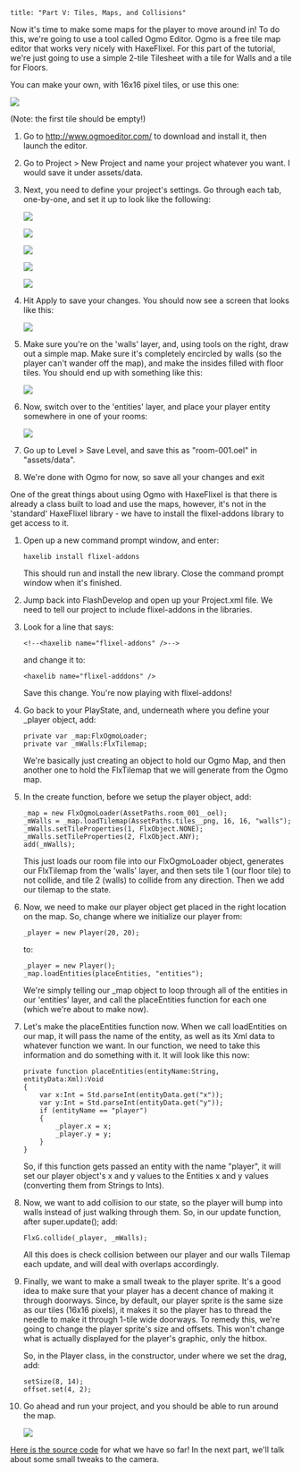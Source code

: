 ```
title: "Part V: Tiles, Maps, and Collisions"
```

<p>Now it's time to make some maps for the player to move around in! To do this, we're going to use a tool called Ogmo Editor. Ogmo is a free tile map editor that works very nicely with HaxeFlixel. For this part of the tutorial, we're just going to use a simple 2-tile Tilesheet with a tile for Walls and a tile for Floors.</p>

<p>You can make your own, with 16x16 pixel tiles, or use this one:</p>
<p><a href="https://raw.githubusercontent.com/SeiferTim/HaxeFlixel-Tutorial/Part-V/assets/images/tiles.png"><img src="https://raw.githubusercontent.com/SeiferTim/HaxeFlixel-Tutorial/Part-V/assets/images/tiles.png" /></a></p>
<p>(Note: the first tile should be empty!)</p>

<ol>
	<li>
		<p>Go to <a href="http://www.ogmoeditor.com/">http://www.ogmoeditor.com/</a> to download and install it, then launch the editor.</p>
	</li>
	<li>
		<p>Go to Project > New Project and name your project whatever you want. I would save it under assets/data.</p>
	</li>
	<li>
		<p>Next, you need to define your project's settings. Go through each tab, one-by-one, and set it up to look like the following:</p>
		<p><img src="/images/tutorial/0007.png" /></p>
		<p><img src="/images/tutorial/0008.png" /></p>
		<p><img src="/images/tutorial/0008b.png" /></p>
		<p><img src="/images/tutorial/0009.png" /></p>
		<p><img src="/images/tutorial/0010.png" /></p>
	</li>
	<li>
		<p>Hit Apply to save your changes. You should now see a screen that looks like this:</p>
		<p><img src="/images/tutorial/0011.png" /></p>
	</li>
	<li>
		<p>Make sure you're on the 'walls' layer, and, using tools on the right, draw out a simple map. Make sure it's completely encircled by walls (so the player can't wander off the map), and make the insides filled with floor tiles. You should end up with something like this:</p>
		<p><img src="/images/tutorial/0012.png" /></p>
	</li>
	<li>
		<p>Now, switch over to the 'entities' layer, and place your player entity somewhere in one of your rooms:</p>
		<p><img src="/images/tutorial/0013.png" /></p>
	</li>
	<li>
		<p>Go up to Level > Save Level, and save this as "room-001.oel" in "assets/data".</p>
	</li>
	<li>
		<p>We're done with Ogmo for now, so save all your changes and exit</p>
	</li>
</ol>

<p>One of the great things about using Ogmo with HaxeFlixel is that there is already a class built to load and use the maps, however, it's not in the 'standard' HaxeFlixel library - we have to install the flixel-addons library to get access to it.</p>

<ol>
	<li>
		<p>Open up a new command prompt window, and enter:</p>
		<p><pre><code class="bash">haxelib install flixel-addons</code></pre></p>
		<p>This should run and install the new library. Close the command prompt window when it's finished.</p>
	</li>
	<li>
		<p>Jump back into FlashDevelop and open up your Project.xml file. We need to tell our project to include flixel-addons in the libraries.</p>
	</li>
	<li>
		<p>Look for a line that says:</p>
		<p><pre><code class="xml">&lt;!--&lt;haxelib name="flixel-addons" /&gt;--&gt;</code></pre></p>
		<p>and change it to:</p>
		<p><pre><code class="xml">&lt;haxelib name="flixel-adddons" /&gt;</code></pre></p>
		<p>Save this change. You're now playing with flixel-addons!</p>
	</li>
	<li>
		<p>Go back to your PlayState, and,  underneath where you define your _player object, add:</p>
		<p><pre><code class="haxe">private var _map:FlxOgmoLoader;
private var _mWalls:FlxTilemap;</code></pre></p>
		<p>We're basically just creating an object to hold our Ogmo Map, and then another one to hold the FlxTilemap that we will generate from the Ogmo map.</p>
	</li>
	<li>
		<p>In the create function, before we setup the player object, add:</p>
		<p><pre><code class="haxe">_map = new FlxOgmoLoader(AssetPaths.room_001__oel);
_mWalls = _map.loadTilemap(AssetPaths.tiles__png, 16, 16, "walls");
_mWalls.setTileProperties(1, FlxObject.NONE);
_mWalls.setTileProperties(2, FlxObject.ANY);
add(_mWalls);</code></pre></p>
		<p>This just loads our room file into our FlxOgmoLoader object, generates our FlxTilemap from the 'walls' layer, and then sets tile 1 (our floor tile) to not collide, and tile 2 (walls) to collide from any direction. Then we add our tilemap to the state.</p>
	</li>
	<li>
		<p>Now, we need to make our player object get placed in the right location on the map. So, change where we initialize our player from:</p>
		<p><pre><code class="haxe">_player = new Player(20, 20);</code></pre></p>
		<p>to:</p>
		<p><pre><code class="haxe">_player = new Player();
_map.loadEntities(placeEntities, "entities");</code></pre></p>
		<p>We're simply telling our _map object to loop through all of the entities in our 'entities' layer, and call the placeEntities function for each one (which we're about to make now).</p>
	</li>
	<li>
		<p>Let's make the placeEntities function now. When we call loadEntities on our map, it will pass the name of the entity, as well as its Xml data to whatever function we want. In our function, we need to take this information and do something with it. It will look like this now:</p>
		<p><pre><code class="haxe">private function placeEntities(entityName:String, entityData:Xml):Void
{
	var x:Int = Std.parseInt(entityData.get("x"));
	var y:Int = Std.parseInt(entityData.get("y"));
	if (entityName == "player")
	{
		_player.x = x;
		_player.y = y;	
	}
}</code></pre></p>
		<p>So, if this function gets passed an entity with the name "player", it will set our player object's x and y values to the Entities x and y values (converting them from Strings to Ints).</p>
	</li>
	<li>
		<p>Now, we want to add collision to our state, so the player will bump into walls instead of just walking through them. So, in our update function, after super.update(); add:</p>
		<p><pre><code class="haxe">FlxG.collide(_player, _mWalls);</code></pre></p>
		<p>All this does is check collision between our player and our walls Tilemap each update, and will deal with overlaps accordingly.</p>
	</li>
	<li>
		<p>Finally, we want to make a small tweak to the player sprite. It's a good idea to make sure that your player has a decent chance of making it through doorways. Since, by default, our player sprite is the same size as our tiles (16x16 pixels), it makes it so the player has to thread the needle to make it through 1-tile wide doorways. To remedy this, we're going to change the player sprite's size and offsets. This won't change what is actually displayed for the player's graphic, only the hitbox.</p>
		<p>So, in the Player class, in the constructor, under where we set the drag, add:</p>
		<p><pre><code class="haxe">setSize(8, 14);
offset.set(4, 2);</code></pre></p>
	</li>
	<li>
		<p>Go ahead and run your project, and you should be able to run around the map.</p>
		<p><img src="/images/tutorial/0013b.png" /></p>
	</li>
</ol>

<p><a href="https://github.com/SeiferTim/HaxeFlixel-Tutorial/tree/Part-V">Here is the source code</a> for what we have so far! In the next part, we'll talk about some small tweaks to the camera.</p>